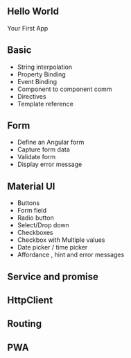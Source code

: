## Hello World

Your First App

## Basic 

* String interpolation
* Property Binding
* Event Binding
* Component to component comm
* Directives
* Template reference

## Form

* Define an Angular form
* Capture form data
* Validate form 
* Display error message 

## Material UI
* Buttons
* Form field
* Radio button
* Select/Drop down
* Checkboxes
* Checkbox with Multiple values
* Date picker / time picker
* Affordance , hint and error messages

## Service and promise

## HttpClient

## Routing

## PWA

